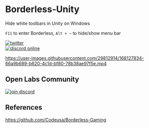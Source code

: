 # Borderless-Unity
Hide white toolbars in Unity on Windows

`F11` to enter Borderless, `Alt + ~` to hide/show menu bar

[![twitter](https://img.shields.io/twitter/follow/_neonage?style=social)](https://twitter.com/_neonage)\
[![discord online](https://img.shields.io/discord/830405926078644254?label=Open%20Labs&logo=discord&style=social)](https://discord.gg/NrX5TCJ4aq)

https://user-images.githubusercontent.com/29812914/168127834-66a9b689-b620-4c1d-bf80-78b38ae97f5e.mp4

## Open Labs Community
[![join discord](https://user-images.githubusercontent.com/29812914/121816656-0cb93080-cca7-11eb-954a-344cfd31f530.png)](https://discord.gg/NrX5TCJ4aq)

## References
https://github.com/Codeusa/Borderless-Gaming
